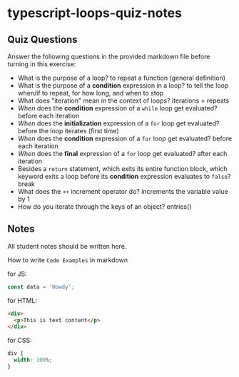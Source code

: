 # typescript-loops-quiz-notes

## Quiz Questions

Answer the following questions in the provided markdown file before turning in this exercise:

- What is the purpose of a loop?
  to repeat a function (general definition)
- What is the purpose of a **condition** expression in a loop?
  to tell the loop when/if to repeat, for how long, and when to stop
- What does "iteration" mean in the context of loops?
  iterations = repeats
- _When_ does the **condition** expression of a `while` loop get evaluated?
  before each iteration
- _When_ does the **initialization** expression of a `for` loop get evaluated?
  before the loop iterates (first time)
- _When_ does the **condition** expression of a `for` loop get evaluated?
  before each iteration
- _When_ does the **final** expression of a `for` loop get evaluated?
  after each iteration
- Besides a `return` statement, which exits its entire function block, which keyword exits a loop before its **condition** expression evaluates to `false`?
  break
- What does the `++` increment operator do?
  increments the variable value by 1
- How do you iterate through the keys of an object?
  entries()

## Notes

All student notes should be written here.

How to write `Code Examples` in markdown

for JS:

```javascript
const data = 'Howdy';
```

for HTML:

```html
<div>
  <p>This is text content</p>
</div>
```

for CSS:

```css
div {
  width: 100%;
}
```
